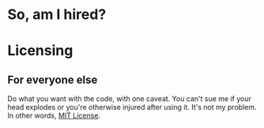 So, am I hired?
===============

Licensing
=========

For everyone else
-----------------

Do what you want with the code, with one caveat. You can't sue me if your head explodes or you're otherwise
injured after using it. It's not my problem. In other words, 
[MIT License](http://www.opensource.org/licenses/mit-license.php).
